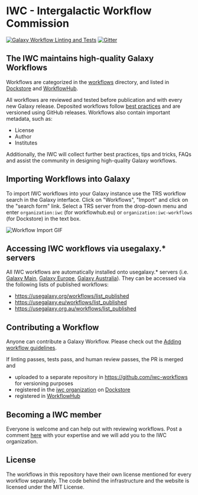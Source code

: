 # IWC - Intergalactic Workflow Commission

[![Galaxy Workflow Linting and Tests](https://github.com/galaxyproject/iwc/actions/workflows/workflow_test.yml/badge.svg?branch=main)](https://github.com/galaxyproject/iwc/actions/workflows/workflow_test.yml/badge.svg?branch=main)
[![Gitter](https://badges.gitter.im/galaxyproject/iwc.svg)](https://gitter.im/galaxyproject/iwc?utm_source=badge&utm_medium=badge&utm_campaign=pr-badge&utm_content=badge)

## The IWC maintains high-quality Galaxy Workflows

Workflows are categorized in the [workflows](workflows/) directory, and listed in [Dockstore](https://dockstore.org/organizations/iwc) and [WorkflowHub](https://workflowhub.eu/search?utf8=%E2%9C%93&q=IWC#workflows).

All workflows are reviewed and tested before publication and with every new Galaxy release.
Deposited workflows follow [best practices](https://planemo.readthedocs.io/en/latest/best_practices_workflows.html) and are versioned using GitHub releases.
Workflows also contain important metadata, such as:

- License
- Author
- Institutes

Additionally, the IWC will collect further best practices, tips and tricks, FAQs and assist the community in designing high-quality Galaxy workflows.

## Importing Workflows into Galaxy

To import IWC workflows into your Galaxy instance use the TRS workflow search in the Galaxy interface.
Click on "Workflows", "Import" and click on the "search form" link.
Select a TRS server from the drop-down menu and enter `organization:iwc` (for workflowhub.eu) or `organization:iwc-workflows` (for Dockstore) in the text box.

![Workflow Import GIF](static/iwc-import.gif)

## Accessing IWC workflows via usegalaxy.* servers

All IWC workflows are automatically installed onto usegalaxy.* servers (i.e. [Galaxy Main](https://usegalaxy.org), [Galaxy Europe](https://usegalaxy.eu), [Galaxy Australia](https://usegalaxy.org.au)). They can be accessed via the following lists of published workflows:
* https://usegalaxy.org/workflows/list_published
* https://usegalaxy.eu/workflows/list_published
* https://usegalaxy.org.au/workflows/list_published

## Contributing a Workflow

Anyone can contribute a Galaxy Workflow. Please check out the [Adding workflow guidelines](workflows/README.md#adding-workflows).

If linting passes, tests pass, and human review passes, the PR is merged and

- uploaded to a separate repository in <https://github.com/iwc-workflows> for versioning purposes
- registered in the [iwc organization](https://dockstore.org/organizations/iwc) on [Dockstore](https://dockstore.org/)
- registered in [WorkflowHub](https://workflowhub.eu/projects/33#workflows)

## Becoming a IWC member

Everyone is welcome and can help out with reviewing workflows. Post a comment [here](https://github.com/galaxyproject/iwc/issues/4) with your expertise and we will add you to the IWC organization.

## License

The workflows in this repository have their own license mentioned for every workflow separately.
The code behind the infrastructure and the website is licensed under the MIT License.

